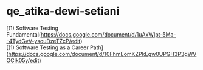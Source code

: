 # qe_atika-dewi-setiani
[(1) Software Testing Fundamental(https://docs.google.com/document/d/1uAxWIpt-5Ma--4TydGvV-ysouDzeTZcP/edit) <br>
[(1) Software Testing as a Career Path] (https://docs.google.com/document/d/10FhmEomKZPkEgw0UPGH3P3gWVOCIk05y/edit)
